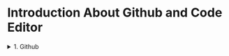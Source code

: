 
# Introduction About Github and Code Editor
<details>
  <summary>1. Github</summary
* What is Git & Github
*Why need Git & Github
*Git bash Downloads & Installation
*Create an Account on Github
*Create project Local to Online
*Create Project Online
*How to fork any github project from another account.

 <summary>2. IDE / Code Editor</summary
*Vs Code Editor keyboard shortcuts
*Vs Code Downloads
*Important Package installation
</details>

